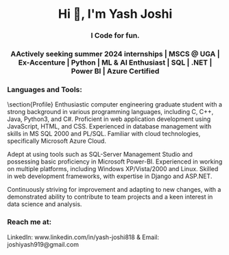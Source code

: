 <h1 align="center">Hi 👋, I'm Yash Joshi</h1>
<h3 align="center">I Code for fun.</h3>
<h3 align="center">AActively seeking summer 2024 internships | MSCS @ UGA | Ex-Accenture | Python | ML & AI Enthusiast | SQL | .NET | Power BI | Azure Certified</h3>


<h3 align="left">Languages and Tools:</h3>

\section{Profile}
Enthusiastic computer engineering graduate student with a strong background in various programming languages, including C, C++, Java, Python3, and C#. Proficient in web application development using JavaScript, HTML, and CSS. Experienced in database management with skills in MS SQL 2000 and PL/SQL. Familiar with cloud technologies, specifically Microsoft Azure Cloud.

Adept at using tools such as SQL-Server Management Studio and possessing basic proficiency in Microsoft Power-BI. Experienced in working on multiple platforms, including Windows XP/Vista/2000 and Linux. Skilled in web development frameworks, with expertise in Django and ASP.NET.

Continuously striving for improvement and adapting to new changes, with a demonstrated ability to contribute to team projects and a keen interest in data science and analysis.

 

<h3 align="left">Reach me at:</h3>
LinkedIn: www.linkedin.com/in/yash-joshi818 & 
Email: joshiyash919@gmail.com
